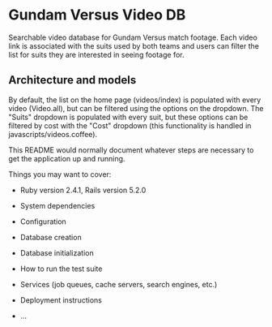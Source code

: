 # Gundam Versus Video DB

Searchable video database for Gundam Versus match footage. Each video link is 
associated with the suits used by both teams and users can filter the list for 
suits they are interested in seeing footage for.

## Architecture and models

By default, the list on the home page (videos/index) is populated with every 
video (Video.all), but can be filtered using the options on the dropdown. The 
"Suits" dropdown is populated with every suit, but these options can be 
filtered by cost with the "Cost" dropdown (this functionality is handled in 
javascripts/videos.coffee).



This README would normally document whatever steps are necessary to get the
application up and running.

Things you may want to cover:

* Ruby version 2.4.1, Rails version 5.2.0

* System dependencies

* Configuration

* Database creation

* Database initialization

* How to run the test suite

* Services (job queues, cache servers, search engines, etc.)

* Deployment instructions

* ...
